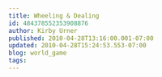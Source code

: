 ```yaml
---
title: Wheeling & Dealing
id: 484378552353908876
author: Kirby Urner
published: 2010-04-28T13:16:00.001-07:00
updated: 2010-04-28T15:24:53.553-07:00
blog: world_game
tags: 
---
```


